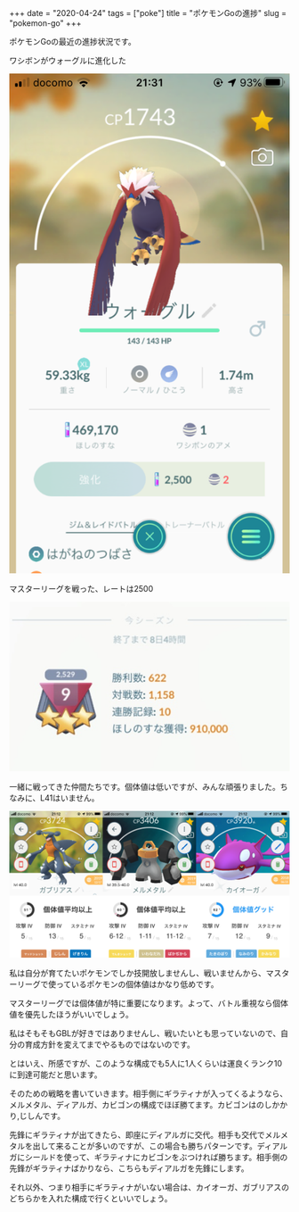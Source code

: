 +++
date = "2020-04-24"
tags = ["poke"]
title = "ポケモンGoの進捗"
slug = "pokemon-go"
+++

ポケモンGoの最近の進捗状況です。

ワシボンがウォーグルに進化した

![](https://github.com/syui/mstdn.page/raw/master/img/mastodon/media_attachments/files/000/000/008/small/74ef77678e93ea4b.png)

マスターリーグを戦った、レートは2500

![](https://github.com/syui/mstdn.page/raw/master/img/mastodon/media_attachments/files/000/000/007/small/3cd4645ec8bd9657.jpeg)

一緒に戦ってきた仲間たちです。個体値は低いですが、みんな頑張りました。ちなみに、L41はいません。

![](https://github.com/syui/mstdn.page/raw/master/img/mastodon/media_attachments/files/000/000/006/small/c1d639225a913b1f.png)

私は自分が育てたいポケモンでしか技開放しませんし、戦いませんから、マスターリーグで使っているポケモンの個体値はかなり低めです。

マスターリーグでは個体値が特に重要になります。よって、バトル重視なら個体値を優先したほうがいいでしょう。

私はそもそもGBLが好きではありませんし、戦いたいとも思っていないので、自分の育成方針を変えてまでやるものではないのです。

とはいえ、所感ですが、このような構成でも5人に1人くらいは運良くランク10に到達可能だと思います。

そのための戦略を書いていきます。相手側にギラティナが入ってくるようなら、メルメタル、ディアルガ、カビゴンの構成でほぼ勝てます。カビゴンはのしかかり,じしんです。

先鋒にギラティナが出てきたら、即座にディアルガに交代。相手も交代でメルメタルを出して来ることが多いのですが、この場合も勝ちパターンです。ディアルガにシールドを使って、ギラティナにカビゴンをぶつければ勝ちます。相手側の先鋒がギラティナばかりなら、こちらもディアルガを先鋒にします。

それ以外、つまり相手にギラティナがいない場合は、カイオーガ、ガブリアスのどちらかを入れた構成で行くといいでしょう。

